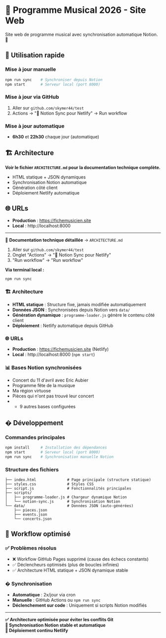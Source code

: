 # 🎵 Programme Musical 2026 - Site Web

Site web de programme musical avec synchronisation automatique Notion. 🎼

## 🚀 Utilisation rapide

### Mise à jour manuelle
```bash
npm run sync    # Synchroniser depuis Notion
npm start       # Serveur local (port 8000)
```

### Mise à jour via GitHub
1. Aller sur `github.com/skymer44/test`
2. Actions → "🎵 Notion Sync pour Netlify" → Run workflow

### Mise à jour automatique
- **6h30** et **22h30** chaque jour (automatique)

## 🏗️ Architecture

**Voir le fichier `ARCHITECTURE.md` pour la documentation technique complète.**

- HTML statique + JSON dynamiques
- Synchronisation Notion automatique
- Génération côté client
- Déploiement Netlify automatique

## 🌐 URLs
- **Production** : https://fichemusicien.site
- **Local** : http://localhost:8000

---

📖 **Documentation technique détaillée** → `ARCHITECTURE.md`
1. Aller sur `github.com/skymer44/test`
2. Onglet "Actions" → "🎵 Notion Sync pour Netlify"
3. "Run workflow" → "Run workflow"

**Via terminal local :**
```bash
npm run sync
```

### 🏗️ Architecture
- **HTML statique** : Structure fixe, jamais modifiée automatiquement
- **Données JSON** : Synchronisées depuis Notion vers `data/`
- **Génération dynamique** : `programme-loader.js` génère le contenu côté client
- **Déploiement** : Netlify automatique depuis GitHub

### 🌐 URLs
- **Production** : https://fichemusicien.site (Netlify)
- **Local** : http://localhost:8000 (`npm start`)

### 📊 Bases Notion synchronisées
- Concert du 11 d'avril avec Eric Aubier
- Programme fête de la musique
- Ma région virtuose
- Pièces qui n'ont pas trouvé leur concert
- + 9 autres bases configurées

## �️ Développement

### Commandes principales
```bash
npm install     # Installation des dépendances
npm start       # Serveur local (port 8000)
npm run sync    # Synchronisation manuelle Notion
```

### Structure des fichiers
```
├── index.html              # Page principale (structure statique)
├── styles.css              # Styles CSS
├── script.js               # Fonctionnalités principales
├── scripts/
│   ├── programme-loader.js # Chargeur dynamique Notion
│   └── notion-sync.js      # Synchronisation Notion
└── data/                   # Données JSON (auto-générées)
    ├── pieces.json
    ├── events.json
    └── concerts.json
```

## 🎯 Workflow optimisé

### ✅ Problèmes résolus
- ❌ Workflow GitHub Pages supprimé (cause des échecs constants)
- ✅ Déclencheurs optimisés (plus de boucles infinies)
- ✅ Architecture HTML statique + JSON dynamique stable

### � Synchronisation
- **Automatique** : 2x/jour via cron
- **Manuelle** : GitHub Actions ou `npm run sync`
- **Déclenchement sur code** : Uniquement si scripts Notion modifiés

---

**✅ Architecture optimisée pour éviter les conflits Git**  
**🔄 Synchronisation Notion stable et automatique**  
**🚀 Déploiement continu Netlify**